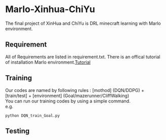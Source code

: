 # Marlo-Xinhua-ChiYu
The final project of XinHua and ChiYu is DRL minecraft learning with Marlo environment.

## Requirement
All of Requirements are listed in requirement.txt.
There is an offical tutorial of installation Marlo environment.[Tutorial](https://marlo.readthedocs.io/en/latest/installation.html)

## Training
Our codes are named by following rules : [mothod] (DQN/DDPG) + [train/test] + [environment] (Goal/mazerunner/CliffWalking)  
You can run our training codes by using a simple command.  
e.g.  
```
python DQN_train_Goal.py
```

## Testing